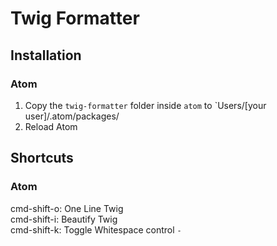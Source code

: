 # Twig Formatter

## Installation

### Atom
1. Copy the `twig-formatter` folder inside `atom` to `Users/[your user]/.atom/packages/
2. Reload Atom


## Shortcuts

### Atom
cmd-shift-o: One Line Twig <br>
cmd-shift-i: Beautify Twig <br>
cmd-shift-k: Toggle Whitespace control `-`
